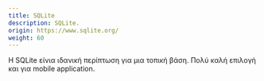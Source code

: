 ```yaml
---
title: SQLite
description: SQLite.
origin: https://www.sqlite.org/
weight: 60
---
```

Η SQLite είνια ιδανική περίπτωση για μια τοπική βάση. Πολύ καλή επιλογή και για mobile application.